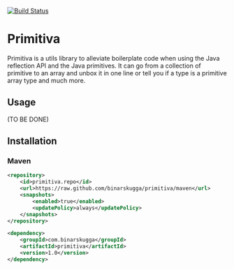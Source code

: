 [![Build Status](https://travis-ci.com/BinarSkugga/Primitiva.svg?branch=master)](https://travis-ci.com/BinarSkugga/Primitiva)
# Primitiva
Primitiva is a utils library to alleviate boilerplate code when using the Java reflection
API and the Java primitives. It can go from a collection of primitive to an array and unbox
it in one line or tell you if a type is a primitive array type and much more.

## Usage
(TO BE DONE)

## Installation
### Maven
```xml
<repository>
    <id>primitiva.repo</id>
    <url>https://raw.github.com/binarskugga/primitiva/maven</url>
    <snapshots>
        <enabled>true</enabled>
        <updatePolicy>always</updatePolicy>
    </snapshots>
</repository>
```
```xml
<dependency>
	<groupId>com.binarskugga</groupId>
	<artifactId>primitiva</artifactId>
	<version>1.0</version>
</dependency>
```
